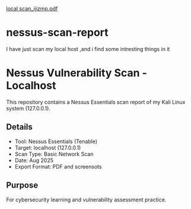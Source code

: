 [local scan_ijizmp.pdf](https://github.com/user-attachments/files/21670543/local.scan_ijizmp.pdf)

# nessus-scan-report
I have just scan my local host ,and i find some intresting things in it

# Nessus Vulnerability Scan - Localhost

This repository contains a Nessus Essentials scan report of my Kali Linux system (127.0.0.1).

## Details

- Tool: Nessus Essentials (Tenable)
- Target: localhost (127.0.0.1)
- Scan Type: Basic Network Scan
- Date: Aug 2025
- Export Format: PDF and screensots 

## Purpose

For cybersecurity learning and vulnerability assessment practice.
